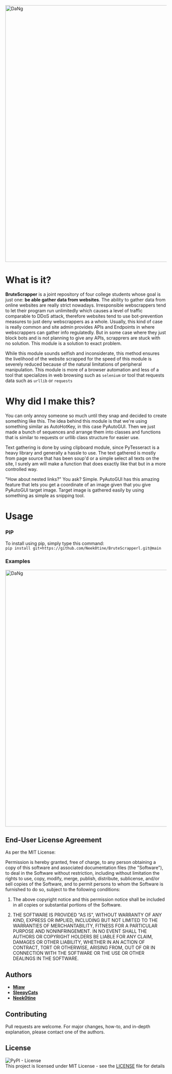 


<img src="https://github.com/Neek0tine/Scrapper/blob/main/assets/1-01.jpg" alt="DaNg" width="800"/><br>

# What is it?
**BruteScrapper** is a joint repository of four college students whose goal is just one: **be able gather data from websites**. The ability to gather data from online websites are really strict nowadays. Irresponsible webscrappers tend to let their program run unlimitedly which causes a level of traffic comparable to DDoS attack, therefore websites tend to use bot-prevention measures to just deny webscrappers as a whole. Usually, this kind of case is really common and site admin provides APIs and Endpoints in where webscrappers can gather info regulatedly. But in some case where they just block bots and is not planning to give any APIs, scrapprers are stuck with no solution. This module is a solution to exact problem.

While this module sounds selfish and inconsiderate, this method ensures the livelihood of the website scrapped for the speed of this module is severely reduced because of the natural limitations of peripheral manipulation. This module is more of a browser automation and less of a tool that specializes in web browsing such as `selenium` or tool that requests data such as `urllib` or `requests`

# Why did I make this?
You can only annoy someone so much until they snap and decided to create something like this. The idea behind this 
module is that we're using something similar as AutoHotKey, in this case PyAutoGUI. Then we just made a bunch of sequences
and arrange them into classes and functions that is similar to requests or urllib class structure for easier use.

Text gathering is done by using clipboard module, since PyTesseract is a heavy library and generally a hassle to use. 
The text gathered is mostly from page source that has been soup'd or a simple select all texts on the site, I surely am will make
a function that does exactly like that but in a more controlled way.

"How about nested links?" You ask? Simple. PyAutoGUI has this amazing feature that lets you get a coordinate of an image 
given that you give PyAutoGUI target image. Target image is gathered easily by using something as simple as snipping tool.

# Usage

### PIP
To install using pip, simply type this command:<br>
`pip install git+https://github.com/Neek0tine/BruteScrapperl.git@main`

### Examples
<img src="https://github.com/Neek0tine/Scrapper/blob/main/assets/examples 2.png" alt="DaNg" width="800"/><br>

## End-User License Agreement
As per the MIT License:

Permission is hereby granted, free of charge, to any person obtaining a copy of this software and associated documentation files (the "Software"), to deal in the Software without restriction, including without limitation the rights to use, copy, modify, merge, publish, distribute, sublicense, and/or sell copies of the Software, and to permit persons to whom the Software is furnished to do so, subject to the following conditions:
1. The above copyright notice and this permission notice shall be included in all copies or substantial portions of the Software.

2. THE SOFTWARE IS PROVIDED "AS IS", WITHOUT WARRANTY OF ANY KIND, EXPRESS OR IMPLIED, INCLUDING BUT NOT LIMITED TO THE WARRANTIES OF MERCHANTABILITY, FITNESS FOR A PARTICULAR PURPOSE AND NONINFRINGEMENT. IN NO EVENT SHALL THE AUTHORS OR COPYRIGHT HOLDERS BE LIABLE FOR ANY CLAIM, DAMAGES OR OTHER LIABILITY, WHETHER IN AN ACTION OF CONTRACT, TORT OR OTHERWISE, ARISING FROM, OUT OF OR IN CONNECTION WITH THE SOFTWARE OR THE USE OR OTHER DEALINGS IN THE SOFTWARE.


## Authors


* [**Miaw** ](https://github.com/ricardo-bdg)
* [**SleepyCats**](https://github.com/FluffHound)
* [**Neek0tine**](https://github.com/Neek0tine)


## Contributing

Pull requests are welcome. For major changes, how-to, and in-depth explanation, please contact one of the authors.
## License
![PyPI - License](https://img.shields.io/pypi/l/PyCl)
<br>
This project is licensed under MIT License - see the [LICENSE](https://github.com/Neek0tine/BruteScrapper/blob/main/LICENSE) file for details
